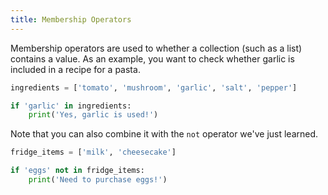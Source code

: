 ```yaml
---
title: Membership Operators
---
```


Membership operators are used to whether a collection (such as a list) contains a value. As an example, you want to check whether garlic is included in a recipe for a pasta.

```python
ingredients = ['tomato', 'mushroom', 'garlic', 'salt', 'pepper']

if 'garlic' in ingredients:
	print('Yes, garlic is used!')
```

Note that you can also combine it with the `not` operator we've just learned.

```python
fridge_items = ['milk', 'cheesecake']

if 'eggs' not in fridge_items:
	print('Need to purchase eggs!')
```
